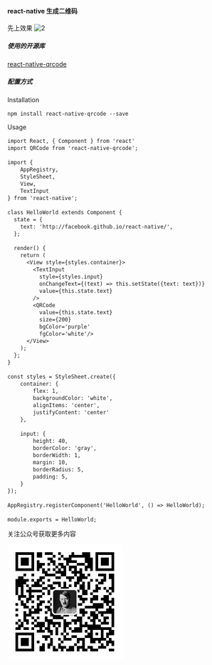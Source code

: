 
#### react-native 生成二维码 
先上效果 
![2](http://oo0vme8mf.bkt.clouddn.com/2.gif)


##### 使用的开源库

[react-native-qrcode](https://github.com/cssivision/react-native-qrcode)


##### 配置方式 

Installation

    npm install react-native-qrcode --save


Usage


    
    import React, { Component } from 'react'
    import QRCode from 'react-native-qrcode';
    
    import {
        AppRegistry,
        StyleSheet,
        View,
        TextInput
    } from 'react-native';
    
    class HelloWorld extends Component {
      state = {
        text: 'http://facebook.github.io/react-native/',
      };
    
      render() {
        return (
          <View style={styles.container}>
            <TextInput
              style={styles.input}
              onChangeText={(text) => this.setState({text: text})}
              value={this.state.text}
            />
            <QRCode
              value={this.state.text}
              size={200}
              bgColor='purple'
              fgColor='white'/>
          </View>
        );
      };
    }
    
    const styles = StyleSheet.create({
        container: {
            flex: 1,
            backgroundColor: 'white',
            alignItems: 'center',
            justifyContent: 'center'
        },
    
        input: {
            height: 40,
            borderColor: 'gray',
            borderWidth: 1,
            margin: 10,
            borderRadius: 5,
            padding: 5,
        }
    });
    
    AppRegistry.registerComponent('HelloWorld', () => HelloWorld);
    
    module.exports = HelloWorld;
    
    











关注公众号获取更多内容

![](https://raw.githubusercontent.com/yxwandroid/question/master/%E5%85%AC%E4%BC%97%E5%8F%B78cm.jpg)

